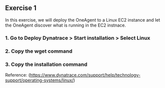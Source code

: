 ## Exercise 1
In this exercise, we will deploy the OneAgent to a Linux EC2 instance and let the OneAgent discover what is running in the EC2 instnace.

### 1. Go to Deploy Dynatrace > Start installation > Select Linux 

### 2. Copy the wget command

### 3. Copy the installation command

Reference: (https://www.dynatrace.com/support/help/technology-support/operating-systems/linux/)
